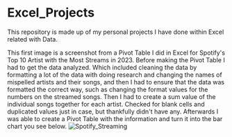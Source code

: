 # Excel_Projects
This repository is made up of my personal projects I have done within Excel related with Data.

This first image is a screenshot from a Pivot Table I did in Excel for Spotify's Top 10 Artist with the Most Streams in 2023.
Before making the Pivot Table I had to get the data analyzed. Which included cleaning the data by formatting a lot of the data with doing research and
changing the names of mispelled artists and their songs, and then I had to ensure that the data was formatted the correct way, such as changing the format values
for the numbers on the streamed songs. Then I had to create a sum value of the individual songs together for each artist. Checked for blank cells and duplicated
values just in case, but thankfully didn't have any. Afterwards I was able to create a Pivot Table with the information and turn it into the bar chart you see below.
![Spotify_Streaming](https://github.com/Zinscoe/Excel_Projects/assets/70861505/f8c44009-1918-475a-bda9-10a9d67d677c)

